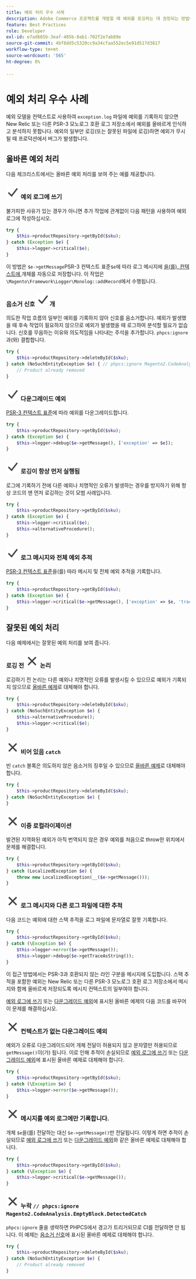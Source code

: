 ```yaml
---
title: 예외 처리 우수 사례
description: Adobe Commerce 프로젝트를 개발할 때 예외를 로깅하는 데 권장되는 방법에 대해 알아봅니다.
feature: Best Practices
role: Developer
exl-id: e7ad685b-3eaf-485b-8ab1-702f2e7ab89e
source-git-commit: 4bf8dd5c5320cc9a34cfaa552ec5e91d517d3617
workflow-type: tm+mt
source-wordcount: '565'
ht-degree: 0%

---
```


# 예외 처리 우수 사례

예외 모델을 컨텍스트로 사용하여 `exception.log` 파일에 예외를 기록하지 않으면 New Relic 또는 다른 PSR-3 모노로그 호환 로그 저장소에서 예외를 올바르게 인식하고 분석하지 못합니다. 예외의 일부만 로깅(또는 잘못된 파일에 로깅)하면 예외가 무시될 때 프로덕션에서 버그가 발생합니다.

## 올바른 예외 처리

다음 체크리스트에서는 올바른 예외 처리를 보여 주는 예를 제공합니다.

### ![수정](../../../assets/yes.svg) 예외 로그에 쓰기

불가피한 사유가 있는 경우가 아니면 추가 작업에 관계없이 다음 패턴을 사용하여 예외 로그에 작성하십시오.

```php
try {
    $this->productRepository->getById($sku);
} catch (Exception $e) {
    $this->logger->critical($e);
}
```

이 방법은 `$e->getMessage`PSR-3 컨텍스트 표준`$e`에 따라 로그 메시지에 [을(를), 컨텍스트에 ](https://www.php-fig.org/psr/psr-3/#13-context) 개체를 자동으로 저장합니다. 이 작업은 `\Magento\Framework\Logger\Monolog::addRecord`에서 수행됩니다.

### 음소거 신호 ![수정](../../../assets/yes.svg)개

의도한 작업 흐름의 일부인 예외를 기록하지 않아 신호를 음소거합니다. 예외가 발생했을 때 후속 작업이 필요하지 않으므로 예외가 발생했을 때 로그하여 분석할 필요가 없습니다. 신호를 무음하는 이유와 의도적임을 나타내는 주석을 추가합니다. `phpcs:ignore`과(와) 결합합니다.

```php
try {
    $this->productRepository->deleteById($sku);
} catch (NoSuchEntityException $e) { // phpcs:ignore Magento2.CodeAnalysis.EmptyBlock.DetectedCatch
    // Product already removed
}
```

### ![수정](../../../assets/yes.svg) 다운그레이드 예외

[PSR-3 컨텍스트 표준](https://www.php-fig.org/psr/psr-3/#13-context)에 따라 예외를 다운그레이드합니다.

```php
try {
    $this->productRepository->getById($sku);
} catch (Exception $e) {
    $this->logger->debug($e->getMessage(), ['exception' => $e]);
}
```

### ![수정](../../../assets/yes.svg) 로깅이 항상 먼저 실행됨

로그에 기록하기 전에 다른 예외나 치명적인 오류가 발생하는 경우를 방지하기 위해 항상 코드의 맨 먼저 로깅하는 것이 모범 사례입니다.

```php
try {
    $this->productRepository->getById($sku);
} catch (Exception $e) {
    $this->logger->critical($e);
    $this->alternativeProcedure();
}
```

### ![수정](../../../assets/yes.svg) 로그 메시지와 전체 예외 추적

[PSR-3 컨텍스트 표준](https://www.php-fig.org/psr/psr-3/#13-context)을(를) 따라 메시지 및 전체 예외 추적을 기록합니다.

```php
try {
    $this->productRepository->getById($sku);
} catch (Exception $e) {
    $this->logger->critical($e->getMessage(), ['exception' => $e, 'trace' => $e->getTrace()]);
}
```

## 잘못된 예외 처리

다음 예제에서는 잘못된 예외 처리를 보여 줍니다.

### 로깅 전 ![잘못된](../../../assets/no.svg) 논리

로깅하기 전 논리는 다른 예외나 치명적인 오류를 발생시킬 수 있으므로 예외가 기록되지 않으므로 [올바른 예제](#logging-always-comes-first)로 대체해야 합니다.

```php
try {
    $this->productRepository->deleteById($sku);
} catch (NoSuchEntityException $e) {
    $this->alternativeProcedure();
    $this->logger->critical($e);
}
```

### ![잘못됨](../../../assets/no.svg) 비어 있음 `catch`

빈 `catch` 블록은 의도하지 않은 음소거의 징후일 수 있으므로 [올바른 예제](#mute-signals)로 대체해야 합니다.

```php
try {
    $this->productRepository->deleteById($sku);
} catch (NoSuchEntityException $e) {
}
```

### ![올바르지 않음](../../../assets/no.svg) 이중 로컬라이제이션

발견된 지역화된 예외가 아직 번역되지 않은 경우 예외를 처음으로 throw한 위치에서 문제를 해결합니다.

```php
try {
    $this->productRepository->getById($sku);
} catch (LocalizedException $e) {
    throw new LocalizedException(__($e->getMessage()));
}
```

### ![잘못된](../../../assets/no.svg) 로그 메시지와 다른 로그 파일에 대한 추적

다음 코드는 예외에 대한 스택 추적을 로그 파일에 문자열로 잘못 기록합니다.

```php
try {
    $this->productRepository->getById($sku);
} catch (\Exception $e) {
    $this->logger->error($e->getMessage());
    $this->logger->debug($e->getTraceAsString());
}
```

이 접근 방법에서는 PSR-3과 호환되지 않는 라인 구분을 메시지에 도입합니다. 스택 추적을 포함한 예외는 New Relic 또는 다른 PSR-3 모노로그 호환 로그 저장소에서 메시지와 함께 올바르게 저장되도록 메시지 컨텍스트의 일부여야 합니다.

[예외 로그에 쓰기](#write-to-the-exception-log) 또는 [다운그레이드 예외](#downgrade-exceptions)에 표시된 올바른 예제의 다음 코드를 바꾸어 이 문제를 해결하십시오.

### ![올바르지 않음](../../../assets/no.svg) 컨텍스트가 없는 다운그레이드 예외

예외가 오류로 다운그레이드되어 개체 전달이 허용되지 않고 문자열만 허용되므로 `getMessage()`이(가) 됩니다. 이로 인해 추적이 손실되므로 [예외 로그에 쓰기](#write-to-the-exception-log) 또는 [다운그레이드 예외](#downgrade-exceptions)에 표시된 올바른 예제로 대체해야 합니다.

```php
try {
    $this->productRepository->getById($sku);
} catch (\Exception $e) {
    $this->logger->error($e->getMessage());
}
```

### ![잘못됨](../../../assets/no.svg) 메시지를 예외 로그에만 기록합니다.

개체 `$e`을(를) 전달하는 대신 `$e->getMessage()`만 전달됩니다. 이렇게 하면 추적이 손실되므로 [예외 로그에 쓰기](#write-to-the-exception-log) 또는 [다운그레이드 예외](#downgrade-exceptions)와 같은 올바른 예제로 대체해야 합니다.

```php
try {
    $this->productRepository->getById($sku);
} catch (\Exception $e) {
    $this->logger->critical($e->getMessage());
}
```

### ![잘못됨](../../../assets/no.svg) 누락 `// phpcs:ignore Magento2.CodeAnalysis.EmptyBlock.DetectedCatch`

`phpcs:ignore` 줄을 생략하면 PHPCS에서 경고가 트리거되므로 CI를 전달하면 안 됩니다. 이 예제는 [음소거 신호](#mute-signals)에 표시된 올바른 예제로 대체해야 합니다.

```php
try {
    $this->productRepository->deleteById($sku);
} catch (NoSuchEntityException $e) {
    // Product already removed
}
```
